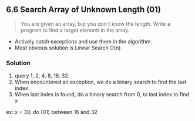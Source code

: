 ## 6.6 Search Array of Unknown Length (01)
> You are given an array, but you don't know the length. Write a program to find a target element in the array.

* Actively catch exceptions and use them in the algorithm.   
* Most obvious solution is Linear Search O(n)

### Solution
1. query 1, 2, 4, 8, 16, 32.
2. When encountered an exception, we do a binary search to find the last index
3. When last index is found, do a binary search from 0, to last index to find x

ex: x = 30, do (01) between 16 and 32